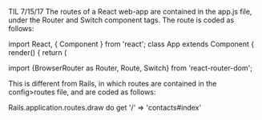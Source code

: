 TIL 7/15/17 The routes of a React web-app are contained in the app.js file, under the Router and Switch component tags. The route is coded as follows: 

import React, { Component } from 'react';
class App extends Component {
  render() {
    return (
      <div className="App">
          <Router>
            <Switch>
import {BrowserRouter as Router, Route, Switch} from 'react-router-dom';
<Route exact path="/" component={Home}></Route>


This is different from Rails, in which routes are contained in the config>routes file, and are coded as follows:

Rails.application.routes.draw do
  get '/' => 'contacts#index'

